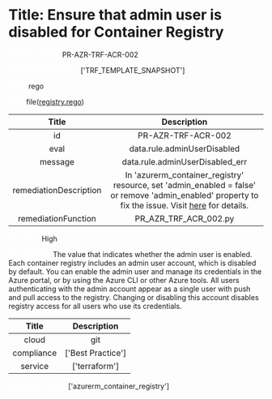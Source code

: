 



# Title: Ensure that admin user is disabled for Container Registry


***<font color="white">Master Test Id:</font>*** PR-AZR-TRF-ACR-002

***<font color="white">Master Snapshot Id:</font>*** ['TRF_TEMPLATE_SNAPSHOT']

***<font color="white">type:</font>*** rego

***<font color="white">rule:</font>*** file([registry.rego])  
  
  
  
  

|Title|Description|
| :---: | :---: |
|id|PR-AZR-TRF-ACR-002|
|eval|data.rule.adminUserDisabled|
|message|data.rule.adminUserDisabled_err|
|remediationDescription|In 'azurerm_container_registry' resource, set 'admin_enabled = false' or remove 'admin_enabled' property to fix the issue. Visit <a href='https://registry.terraform.io/providers/hashicorp/azurerm/latest/docs/resources/container_registry#admin_enabled' target='_blank'>here</a> for details.|
|remediationFunction|PR_AZR_TRF_ACR_002.py|


***<font color="white">Severity:</font>*** High

***<font color="white">Description:</font>*** The value that indicates whether the admin user is enabled. Each container registry includes an admin user account, which is disabled by default. You can enable the admin user and manage its credentials in the Azure portal, or by using the Azure CLI or other Azure tools. All users authenticating with the admin account appear as a single user with push and pull access to the registry. Changing or disabling this account disables registry access for all users who use its credentials.  
  
  

|Title|Description|
| :---: | :---: |
|cloud|git|
|compliance|['Best Practice']|
|service|['terraform']|


***<font color="white">Resource Types:</font>*** ['azurerm_container_registry']


[registry.rego]: https://github.com/prancer-io/prancer-compliance-test/tree/master/azure/terraform/registry.rego
